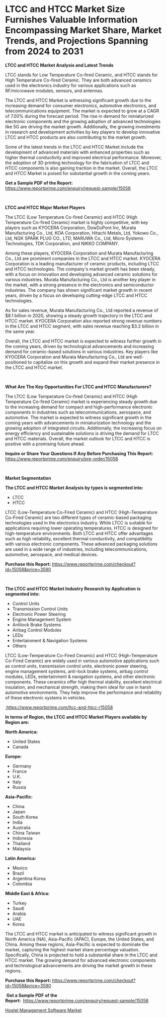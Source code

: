 <p><h1>LTCC and HTCC Market Size Furnishes Valuable Information Encompassing Market Share, Market Trends, and Projections Spanning from 2024 to 2031</h1></p><p><strong>LTCC and HTCC Market Analysis and Latest Trends</strong></p>
<p><p>LTCC stands for Low Temperature Co-fired Ceramic, and HTCC stands for High Temperature Co-fired Ceramic. They are both advanced ceramics used in the electronics industry for various applications such as RF/microwave modules, sensors, and antennas.</p><p>The LTCC and HTCC Market is witnessing significant growth due to the increasing demand for consumer electronics, automotive electronics, and telecommunications equipment. The market is expected to grow at a CAGR of 7.00% during the forecast period. The rise in demand for miniaturized electronic components and the growing adoption of advanced technologies like 5G are driving the market growth. Additionally, the growing investments in research and development activities by key players to develop innovative LTCC and HTCC products are also contributing to the market growth.</p><p>Some of the latest trends in the LTCC and HTCC Market include the development of advanced materials with enhanced properties such as higher thermal conductivity and improved electrical performance. Moreover, the adoption of 3D printing technology for the fabrication of LTCC and HTCC components is also gaining traction in the market. Overall, the LTCC and HTCC Market is poised for substantial growth in the coming years.</p></p>
<p><strong>Get a Sample PDF of the Report:&nbsp;</strong> <a href="https://www.reportprime.com/enquiry/request-sample/15058">https://www.reportprime.com/enquiry/request-sample/15058</a></p>
<p>&nbsp;</p>
<p><strong>LTCC and HTCC Major Market Players</strong></p>
<p><p>The LTCC (Low Temperature Co-fired Ceramic) and HTCC (High Temperature Co-fired Ceramic) market is highly competitive, with key players such as KYOCERA Corporation, DowDuPont Inc, Murata Manufacturing Co., Ltd, KOA Corporation, Hitachi Metals, Ltd, Yokowo Co., Ltd, NGK SPARK PLUG CO., LTD, MARUWA Co., Ltd, Micro Systems Technologies, TDK Corporation, and NIKKO COMPANY.</p><p>Among these players, KYOCERA Corporation and Murata Manufacturing Co., Ltd are prominent companies in the LTCC and HTCC market. KYOCERA Corporation is a leading manufacturer of ceramic products, including LTCC and HTCC technologies. The company's market growth has been steady, with a focus on innovation and developing advanced ceramic solutions for various industries. Murata Manufacturing Co., Ltd is another key player in the market, with a strong presence in the electronics and semiconductor industries. The company has shown significant market growth in recent years, driven by a focus on developing cutting-edge LTCC and HTCC technologies.</p><p>As for sales revenue, Murata Manufacturing Co., Ltd reported a revenue of $8.1 billion in 2020, showing a steady growth trajectory in the LTCC and HTCC market. KYOCERA Corporation also reported strong revenue numbers in the LTCC and HTCC segment, with sales revenue reaching $3.2 billion in the same year.</p><p>Overall, the LTCC and HTCC market is expected to witness further growth in the coming years, driven by technological advancements and increasing demand for ceramic-based solutions in various industries. Key players like KYOCERA Corporation and Murata Manufacturing Co., Ltd are well-positioned to capitalize on this growth and expand their market presence in the LTCC and HTCC market.</p></p>
<p>&nbsp;</p>
<p><strong>What Are The Key Opportunities For LTCC and HTCC Manufacturers?</strong></p>
<p><p>The LTCC (Low Temperature Co-fired Ceramic) and HTCC (High Temperature Co-fired Ceramic) market is experiencing steady growth due to the increasing demand for compact and high-performance electronic components in industries such as telecommunications, aerospace, and automotive. The market is expected to witness significant growth in the coming years with advancements in miniaturization technology and the growing adoption of integrated circuits. Additionally, the increasing focus on energy efficiency and sustainable solutions is driving the demand for LTCC and HTCC materials. Overall, the market outlook for LTCC and HTCC is positive with a promising future ahead.</p></p>
<p><strong>Inquire or Share Your Questions If Any Before Purchasing This Report:</strong> <a href="https://www.reportprime.com/enquiry/pre-order/15058">https://www.reportprime.com/enquiry/pre-order/15058</a></p>
<p>&nbsp;</p>
<p><strong>Market Segmentation</strong></p>
<p><strong>The LTCC and HTCC Market Analysis by types is segmented into:</strong></p>
<p><ul><li>LTCC</li><li>HTCC</li></ul></p>
<p><p>LTCC (Low-Temperature Co-Fired Ceramic) and HTCC (High-Temperature Co-Fired Ceramic) are two different types of ceramic-based packaging technologies used in the electronics industry. While LTCC is suitable for applications requiring lower operating temperatures, HTCC is designed for high-temperature environments. Both LTCC and HTCC offer advantages such as high reliability, excellent thermal conductivity, and compatibility with various electronic components. These advanced packaging solutions are used in a wide range of industries, including telecommunications, automotive, aerospace, and medical devices.</p></p>
<p><strong>Purchase this Report:&nbsp;</strong><a href="https://www.reportprime.com/checkout?id=15058&price=3590">https://www.reportprime.com/checkout?id=15058&price=3590</a></p>
<p>&nbsp;</p>
<p><strong>The LTCC and HTCC Market Industry Research by Application is segmented into:</strong></p>
<p><ul><li>Control Units</li><li>Transmission Control Units</li><li>Electronic Power Steering</li><li>Engine Management System</li><li>Antilock Brake Systems</li><li>Airbag Control Modules</li><li>LEDs</li><li>Entertainment & Navigation Systems</li><li>Others</li></ul></p>
<p><p>LTCC (Low-Temperature Co-Fired Ceramic) and HTCC (High-Temperature Co-Fired Ceramic) are widely used in various automotive applications such as control units, transmission control units, electronic power steering, engine management systems, anti-lock brake systems, airbag control modules, LEDs, entertainment & navigation systems, and other electronic components. These ceramics offer high thermal stability, excellent electrical insulation, and mechanical strength, making them ideal for use in harsh automotive environments. They help improve the performance and reliability of these electronic systems in vehicles.</p></p>
<p><a href="https://www.reportprime.com/ltcc-and-htcc-r15058">&nbsp;https://www.reportprime.com/ltcc-and-htcc-r15058</a></p>
<p><strong>In terms of Region, the LTCC and HTCC Market Players available by Region are:</strong></p>
<p>
    <p> <strong> North America: </strong>
        <ul>
            <li>United States</li>
            <li>Canada</li>
        </ul>
        </p> 
    <p> <strong> Europe: </strong>
        <ul>
            <li>Germany</li>
            <li>France</li>
            <li>U.K.</li>
            <li>Italy</li>
            <li>Russia</li>
        </ul>
        </p> 
    <p> <strong> Asia-Pacific: </strong>
        <ul>
            <li>China</li>
            <li>Japan</li>
            <li>South Korea</li>
            <li>India</li>
            <li>Australia</li>
            <li>China Taiwan</li>
            <li>Indonesia</li>
            <li>Thailand</li>
            <li>Malaysia</li>
        </ul>
        </p> 
    <p> <strong> Latin America: </strong>
        <ul>
            <li>Mexico</li>
            <li>Brazil</li>
            <li>Argentina Korea</li>
            <li>Colombia</li>
        </ul>
        </p> 
    <p> <strong> Middle East & Africa: </strong>
        <ul>
            <li>Turkey</li>
            <li>Saudi</li>
            <li>Arabia</li>
            <li>UAE</li>
            <li>Korea</li>
        </ul>
    </p>
    </p>
<p><p>The LTCC and HTCC market is anticipated to witness significant growth in North America (NA), Asia-Pacific (APAC), Europe, the United States, and China. Among these regions, Asia-Pacific is expected to dominate the market, capturing the highest market share percentage valuation. Specifically, China is projected to hold a substantial share in the LTCC and HTCC market. The growing demand for advanced electronic components and technological advancements are driving the market growth in these regions.</p></p>
<p><strong>Purchase this Report: </strong><a href="https://www.reportprime.com/checkout?id=15058&price=3590">https://www.reportprime.com/checkout?id=15058&price=3590</a></p>
<p>&nbsp;<strong>Get a Sample PDF of the Report:&nbsp;&nbsp;</strong><a href="https://www.reportprime.com/enquiry/request-sample/15058">https://www.reportprime.com/enquiry/request-sample/15058</a></p>
<p><strong></strong></p>
<p><p><a href="https://github.com/luckyshygirl/Market-Research-Report-List-6/blob/main/hostel-management-software-market.md">Hostel Management Software Market</a></p></p>